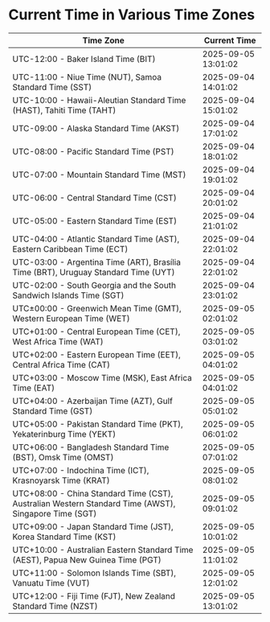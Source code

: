 # Current Time in Various Time Zones

| Time Zone | Current Time |
|-----------|--------------|
| UTC-12:00 - Baker Island Time (BIT) | 2025-09-05 13:01:02 |
| UTC-11:00 - Niue Time (NUT), Samoa Standard Time (SST) | 2025-09-04 14:01:02 |
| UTC-10:00 - Hawaii-Aleutian Standard Time (HAST), Tahiti Time (TAHT) | 2025-09-04 15:01:02 |
| UTC-09:00 - Alaska Standard Time (AKST) | 2025-09-04 17:01:02 |
| UTC-08:00 - Pacific Standard Time (PST) | 2025-09-04 18:01:02 |
| UTC-07:00 - Mountain Standard Time (MST) | 2025-09-04 19:01:02 |
| UTC-06:00 - Central Standard Time (CST) | 2025-09-04 20:01:02 |
| UTC-05:00 - Eastern Standard Time (EST) | 2025-09-04 21:01:02 |
| UTC-04:00 - Atlantic Standard Time (AST), Eastern Caribbean Time (ECT) | 2025-09-04 22:01:02 |
| UTC-03:00 - Argentina Time (ART), Brasília Time (BRT), Uruguay Standard Time (UYT) | 2025-09-04 22:01:02 |
| UTC-02:00 - South Georgia and the South Sandwich Islands Time (SGT) | 2025-09-04 23:01:02 |
| UTC±00:00 - Greenwich Mean Time (GMT), Western European Time (WET) | 2025-09-05 02:01:02 |
| UTC+01:00 - Central European Time (CET), West Africa Time (WAT) | 2025-09-05 03:01:02 |
| UTC+02:00 - Eastern European Time (EET), Central Africa Time (CAT) | 2025-09-05 04:01:02 |
| UTC+03:00 - Moscow Time (MSK), East Africa Time (EAT) | 2025-09-05 04:01:02 |
| UTC+04:00 - Azerbaijan Time (AZT), Gulf Standard Time (GST) | 2025-09-05 05:01:02 |
| UTC+05:00 - Pakistan Standard Time (PKT), Yekaterinburg Time (YEKT) | 2025-09-05 06:01:02 |
| UTC+06:00 - Bangladesh Standard Time (BST), Omsk Time (OMST) | 2025-09-05 07:01:02 |
| UTC+07:00 - Indochina Time (ICT), Krasnoyarsk Time (KRAT) | 2025-09-05 08:01:02 |
| UTC+08:00 - China Standard Time (CST), Australian Western Standard Time (AWST), Singapore Time (SGT) | 2025-09-05 09:01:02 |
| UTC+09:00 - Japan Standard Time (JST), Korea Standard Time (KST) | 2025-09-05 10:01:02 |
| UTC+10:00 - Australian Eastern Standard Time (AEST), Papua New Guinea Time (PGT) | 2025-09-05 11:01:02 |
| UTC+11:00 - Solomon Islands Time (SBT), Vanuatu Time (VUT) | 2025-09-05 12:01:02 |
| UTC+12:00 - Fiji Time (FJT), New Zealand Standard Time (NZST) | 2025-09-05 13:01:02 |
